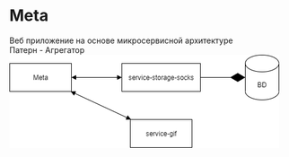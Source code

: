 # Meta
Веб приложение на основе микросервисной архитектуре  
Патерн - Агрегатор
![Image alt](UML.png)
